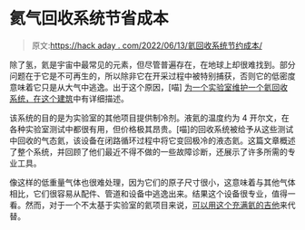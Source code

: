 # 氦气回收系统节省成本

> 原文:[https://hack aday . com/2022/06/13/氦回收系统节约成本/](https://hackaday.com/2022/06/13/helium-recovery-system-saves-costs/)

除了氢，氦是宇宙中最常见的元素，但尽管普遍存在，在地球上却很难找到。部分问题在于它是不可再生的，所以除非它在开采过程中被特别捕获，否则它的低密度意味着它只是从大气中逃逸。出于这个原因，[喵] [为一个实验室维护一个氦回收系统，在这个建筑](https://hackaday.io/project/185848-helium-recovery-recycling-system)中有详细描述。

该系统的目的是为实验室的其他项目提供制冷剂。液氦的温度约为 4 开尔文，在各种实验室测试中都很有用，但价格极其昂贵。[喵]的回收系统被给予从这些测试中回收的气态氦，该设备在闭路循环过程中将它变回极冷的液态氦。这篇文章概述了整个系统，并回顾了他们最近不得不做的一些故障诊断，还展示了许多所需的专业工具。

像这样的低重量气体也很难处理，因为它们的原子尺寸很小，这意味着与其他气体相比，它们很容易从配件、管道和设备中逃逸出来。结果这个设备很专业，值得一看。然而，对于一个不太基于实验室的氦项目来说，[可以用这个充满氦的吉他](https://hackaday.com/2022/05/14/balloon-guitar-is-an-absolute-gas-helium-or-not/)来代替。